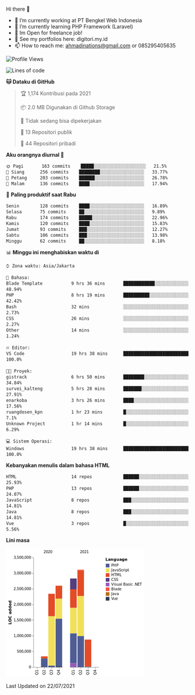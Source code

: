 Hi there 👋

- 🔭 I’m currently working at PT Bengkel Web Indonesia
- 🌱 I’m currently learning PHP Framework (Laravel)
- 📂 Im Open for freelance job!
- 🧷 See my portfolios here: digitori.my.id
- 📫 How to reach me: ahmadinations@gmail.com or 085295405635


<!--START_SECTION:waka-->
![Profile Views](http://img.shields.io/badge/Profil%20dilihat-3-blue)

![Lines of code](https://img.shields.io/badge/Sejak%20Hello%20World%20aku%20telah%20menulis-12.1%20million%20baris%20kode-blue)

**🐱 Dataku di GitHub** 

> 🏆 1,174 Kontribusi pada 2021
 > 
> 📦 2.0 MB Digunakan di Github Storage 
 > 
> 🚫 Tidak sedang bisa dipekerjakan
 > 
> 📜 13 Repositori publik 
 > 
> 🔑 44 Repositori pribadi  
 > 
**Aku orangnya diurnal 🐤** 

```text
🌞 Pagi       163 commits    █████░░░░░░░░░░░░░░░░░░░░   21.5% 
🌆 Siang      256 commits    ████████░░░░░░░░░░░░░░░░░   33.77% 
🌃 Petang     203 commits    ██████░░░░░░░░░░░░░░░░░░░   26.78% 
🌙 Malam      136 commits    ████░░░░░░░░░░░░░░░░░░░░░   17.94%

```
📅 **Paling produktif saat Rabu** 

```text
Senin        128 commits    ████░░░░░░░░░░░░░░░░░░░░░   16.89% 
Selasa       75 commits     ██░░░░░░░░░░░░░░░░░░░░░░░   9.89% 
Rabu         174 commits    █████░░░░░░░░░░░░░░░░░░░░   22.96% 
Kamis        120 commits    ████░░░░░░░░░░░░░░░░░░░░░   15.83% 
Jumat        93 commits     ███░░░░░░░░░░░░░░░░░░░░░░   12.27% 
Sabtu        106 commits    ███░░░░░░░░░░░░░░░░░░░░░░   13.98% 
Minggu       62 commits     ██░░░░░░░░░░░░░░░░░░░░░░░   8.18%

```


📊 **Minggu ini menghabiskan waktu di** 

```text
⌚︎ Zona waktu: Asia/Jakarta

💬 Bahasa: 
Blade Template           9 hrs 36 mins       ████████████░░░░░░░░░░░░░   48.94% 
PHP                      8 hrs 19 mins       ██████████░░░░░░░░░░░░░░░   42.42% 
Bash                     32 mins             ░░░░░░░░░░░░░░░░░░░░░░░░░   2.73% 
CSS                      26 mins             ░░░░░░░░░░░░░░░░░░░░░░░░░   2.27% 
Other                    14 mins             ░░░░░░░░░░░░░░░░░░░░░░░░░   1.24%

🔥 Editor: 
VS Code                  19 hrs 38 mins      █████████████████████████   100.0%

🐱‍💻 Proyek: 
gistrack                 6 hrs 50 mins       ████████░░░░░░░░░░░░░░░░░   34.84% 
survei_kalteng           5 hrs 28 mins       ███████░░░░░░░░░░░░░░░░░░   27.91% 
enarkoba                 3 hrs 26 mins       ████░░░░░░░░░░░░░░░░░░░░░   17.56% 
ruangdosen_kpn           1 hr 23 mins        █░░░░░░░░░░░░░░░░░░░░░░░░   7.1% 
Unknown Project          1 hr 14 mins        █░░░░░░░░░░░░░░░░░░░░░░░░   6.29%

💻 Sistem Operasi: 
Windows                  19 hrs 38 mins      █████████████████████████   100.0%

```

**Kebanyakan menulis dalam bahasa HTML** 

```text
HTML                     14 repos            ██████░░░░░░░░░░░░░░░░░░░   25.93% 
PHP                      13 repos            ██████░░░░░░░░░░░░░░░░░░░   24.07% 
JavaScript               8 repos             ███░░░░░░░░░░░░░░░░░░░░░░   14.81% 
Java                     8 repos             ███░░░░░░░░░░░░░░░░░░░░░░   14.81% 
Vue                      3 repos             █░░░░░░░░░░░░░░░░░░░░░░░░   5.56%

```


**Lini masa**

![Chart not found](https://raw.githubusercontent.com/MuhamadAhmadin/MuhamadAhmadin/master/charts/bar_graph.png) 


 Last Updated on 22/07/2021
<!--END_SECTION:waka-->

